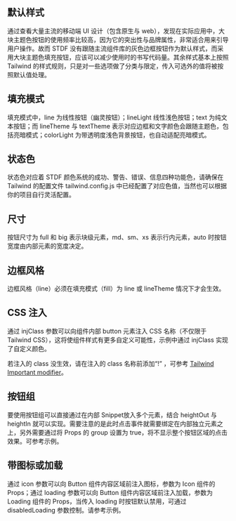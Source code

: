 ## 默认样式

通过查看大量主流的移动端 UI 设计（包含原生与 web），发现在实际应用中，大块主题色按钮的使用频率比较高，因为它的突出性与品牌属性，非常适合用来引导用户操作。故而 STDF 没有跟随主流组件库的灰色边框按钮作为默认样式，而采用大块主题色填充按钮，应该可以减少使用时的书写代码量。其余样式基本上按照 Tailwind 的样式规则，只是对一些选项做了分类与限定，传入可选外的值将被按照默认值处理。

## 填充模式

填充模式中，line 为线性按钮（幽灵按钮）；lineLight 线性浅色按钮；text 为纯文本按钮；而 lineTheme 与 textTheme 表示对应边框和文字颜色会跟随主题色，包括亮暗模式；colorLight 为带透明度浅色背景按钮，也自动适配亮暗模式。

## 状态色

状态色对应着 STDF 颜色系统的成功、警告、错误、信息四种功能色，请确保在 Tailwind 的配置文件 tailwind.config.js 中已经配置了对应色值，当然也可以根据你的项目自行灵活配置。

## 尺寸

按钮尺寸为 full 和 big 表示块级元素，md、sm、xs 表示行内元素，auto 时按钮宽度由内部元素的宽度决定。

## 边框风格

边框风格（line）必须在填充模式（fill）为 line 或 lineTheme 情况下才会生效。

## CSS 注入

通过 injClass 参数可以向组件内部 button 元素注入 CSS 名称（不仅限于 Tailwind CSS），这将使组件样式有更多自定义可能性，示例中通过 injClass 实现了自定义颜色。

若注入的 class 没生效，请在注入的 class 名称前添加“!” ，可参考 [Tailwind Important modifier](https://tailwindcss.com/docs/configuration#important-modifier)。

## 按钮组

要使用按钮组可以直接通过在内部 Snippet放入多个元素，结合 heightOut 与 heightIn 就可以实现。需要注意的是此时点击事件就需要绑定在内部独立元素之上，另外需要通过将 Props 的 group 设置为 true，将不显示整个按钮区域的点击效果。可参考示例。

## 带图标或加载

通过 icon 参数可以向 Button 组件内容区域前注入图标，参数为 Icon 组件的 Props；通过 loading 参数可以向 Button 组件内容区域前注入加载，参数为 Loading 组件的 Props，当传入 loading 时按钮默认禁用，可通过 disabledLoading 参数控制。请参考示例。
